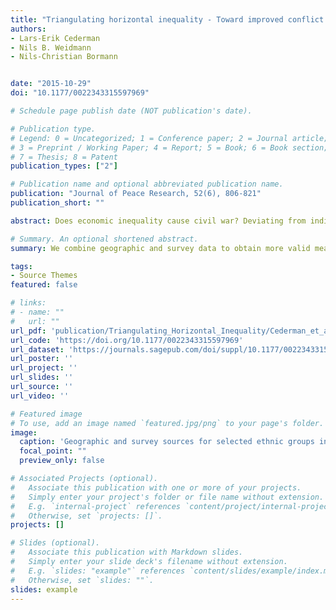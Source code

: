 ```yaml
---
title: "Triangulating horizontal inequality - Toward improved conflict analysis"
authors:
- Lars-Erik Cederman
- Nils B. Weidmann
- Nils-Christian Bormann


date: "2015-10-29"
doi: "10.1177/0022343315597969"

# Schedule page publish date (NOT publication's date).

# Publication type.
# Legend: 0 = Uncategorized; 1 = Conference paper; 2 = Journal article;
# 3 = Preprint / Working Paper; 4 = Report; 5 = Book; 6 = Book section;
# 7 = Thesis; 8 = Patent
publication_types: ["2"]

# Publication name and optional abbreviated publication name.
publication: "Journal of Peace Research, 52(6), 806-821"
publication_short: ""

abstract: Does economic inequality cause civil war? Deviating from individualist measures of inequality such as the Gini coefficient, recent studies have found a statistical link between group-level inequalities and conflict onset. Yet, this connection remains controversial, not least because of the difficulties associated with conceptualizing and measuring group-level differences in development. In an effort to overcome weaknesses afflicting specific methods of measurement, we introduce a new composite indicator that exploits the strengths of three sources of data. The first step of our method combines geocoded data from the G-Econ project with night lights emissions data from satellites. In a second step, we bring together the combined spatial values with survey estimates in order to arrive at an improved measure of group-level inequality that is both more accurate and more robust than any one of the component measures. We evaluate the effect of the combined indicator and its components on the onset of civil violence. As expected, the combined index yields stronger results as more information becomes available, thus confirming the initial hypothesis that horizontal economic inequality does drive conflict in the case of groups that are relatively poor compared to the country average. Furthermore, these findings appear to be considerably more robust than those relying on a single data source.

# Summary. An optional shortened abstract.
summary: We combine geographic and survey data to obtain more valid measures of ethnic inequality.

tags:
- Source Themes
featured: false

# links:
# - name: ""
#   url: ""
url_pdf: 'publication/Triangulating_Horizontal_Inequality/Cederman_et_al-Triangulating_Horizontal_Inequality_Towards_improved_Conflict_Analysis-2015.pdf'
url_code: 'https://doi.org/10.1177/0022343315597969'
url_dataset: 'https://journals.sagepub.com/doi/suppl/10.1177/0022343315597969'
url_poster: ''
url_project: ''
url_slides: ''
url_source: ''
url_video: ''

# Featured image
# To use, add an image named `featured.jpg/png` to your page's folder. 
image:
  caption: 'Geographic and survey sources for selected ethnic groups in India.'
  focal_point: ""
  preview_only: false

# Associated Projects (optional).
#   Associate this publication with one or more of your projects.
#   Simply enter your project's folder or file name without extension.
#   E.g. `internal-project` references `content/project/internal-project/index.md`.
#   Otherwise, set `projects: []`.
projects: []

# Slides (optional).
#   Associate this publication with Markdown slides.
#   Simply enter your slide deck's filename without extension.
#   E.g. `slides: "example"` references `content/slides/example/index.md`.
#   Otherwise, set `slides: ""`.
slides: example
---
```


